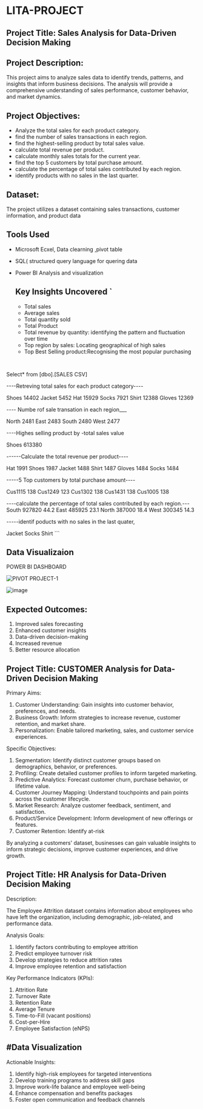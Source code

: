 # LITA-PROJECT
## Project Title: Sales Analysis for Data-Driven Decision Making

## Project Description:

This project aims to analyze sales data to identify trends, patterns, and insights that inform business decisions. The analysis will provide a comprehensive understanding of sales performance, customer behavior, and market dynamics.

## Project Objectives:

- Analyze the total sales for each product category.
- find the number of sales transactions in each region.
-  find the highest-selling product by total sales value.
- calculate total revenue per product.
- calculate monthly sales totals for the current year.
- find the top 5 customers by total purchase amount.
- calculate the percentage of total sales contributed by each region.
- identify products with no sales in the last quarter.
  
## Dataset:

The project utilizes a dataset containing sales transactions, customer information, and product data

## Tools Used
- Microsoft Ecxel, Data clearning ,pivot table
- SQL( structured query language for quering data
- Power BI Analysis and visualization

  ## Key Insights Uncovered   `
  - Total sales
  - Average sales
  - Total quantity sold
  - Total Product
  - Total revenue by quantity: identifying the pattern and fluctuation over time
  - Top region by sales: Locating geographical of high sales 
  - Top Best Selling product:Recognising the most popular purchasing 


  ```SQL
 
 Select*
from  [dbo].[SALES CSV]

----Retreving total sales for each product category----

Shoes	14402
Jacket	5452
Hat	15929
Socks	7921
Shirt	12388
Gloves	12369

---- Numbe rof sale  transation in each region___

North	2481
East	2483
South	2480
West	2477

----Highes selling product by -total sales value

Shoes	613380


------Calculate the total revenue per product----

Hat	1991
Shoes	1987
Jacket	1488
Shirt	1487
Gloves	1484
Socks	1484

-----5 Top customers by total purchase  amount----

Cus1115	138
Cus1249	123
Cus1302	138
Cus1431	138
Cus1005	138


----calculate the percentage of total sales contributed by each region.---
South	927820	44.2
East	485925	23.1
North	387000	18.4
West	300345	14.3


-----identif poducts with no sales in the last quater,
    
Jacket
Socks
Shirt ```


## Data Visualizaion
POWER BI DASHBOARD





![PIVOT PROJECT-1](https://github.com/user-attachments/assets/df1de2e3-d144-45d0-b9fb-4294b2721a25)









![image](https://github.com/user-attachments/assets/4e805c81-2a62-4c09-8b21-52297b84d091)




## Expected Outcomes:

1. Improved sales forecasting
2. Enhanced customer insights
3. Data-driven decision-making
4. Increased revenue
5. Better resource allocation

##  Project Title: CUSTOMER Analysis for Data-Driven Decision Making
Primary Aims:

1. Customer Understanding: Gain insights into customer behavior, preferences, and needs.
2. Business Growth: Inform strategies to increase revenue, customer retention, and market share.
3. Personalization: Enable tailored marketing, sales, and customer service experiences.

Specific Objectives:

1. Segmentation: Identify distinct customer groups based on demographics, behavior, or preferences.
2. Profiling: Create detailed customer profiles to inform targeted marketing.
3. Predictive Analytics: Forecast customer churn, purchase behavior, or lifetime value.
4. Customer Journey Mapping: Understand touchpoints and pain points across the customer lifecycle.
5. Market Research: Analyze customer feedback, sentiment, and satisfaction.
6. Product/Service Development: Inform development of new offerings or features.
7. Customer Retention: Identify at-risk  

By analyzing a customers' dataset, businesses can gain valuable insights to inform strategic decisions, improve customer experiences, and drive growth.









 
## Project Title: HR Analysis for Data-Driven Decision Making


Description:

The Employee Attrition dataset contains information about employees who have left the organization, including demographic, job-related, and performance data.

Analysis Goals:

1. Identify factors contributing to employee attrition
2. Predict employee turnover risk
3. Develop strategies to reduce attrition rates
4. Improve employee retention and satisfaction


Key Performance Indicators (KPIs):

1. Attrition Rate
2. Turnover Rate
3. Retention Rate
4. Average Tenure
5. Time-to-Fill (vacant positions)
6. Cost-per-Hire
7. Employee Satisfaction (eNPS)
## #Data Visualization







Actionable Insights:

1. Identify high-risk employees for targeted interventions
2. Develop training programs to address skill gaps
3. Improve work-life balance and employee well-being
4. Enhance compensation and benefits packages
5. Foster open communication and feedback channels







